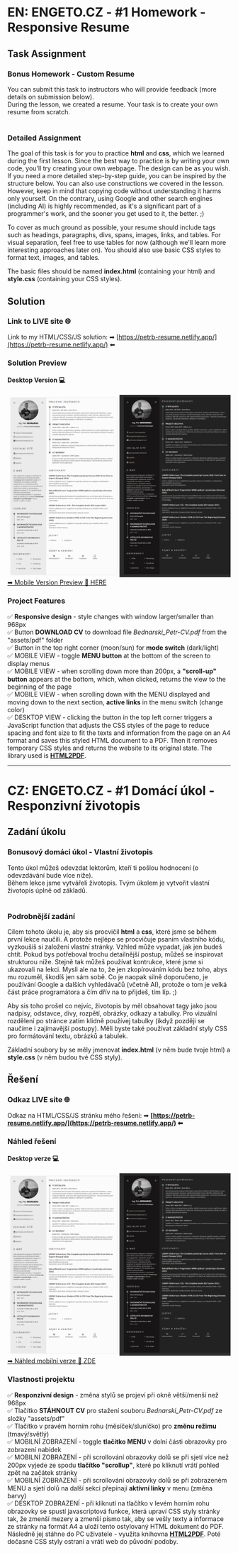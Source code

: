 # EN: ENGETO.CZ - #1 Homework - Responsive Resume

## Task Assignment
### Bonus Homework - Custom Resume

You can submit this task to instructors who will provide feedback (more details on submission below).<br>
During the lesson, we created a resume. Your task is to create your own resume from scratch. <br><br>

### Detailed Assignment
The goal of this task is for you to practice <b>html</b> and <b>css</b>, which we learned during the first lesson. Since the best way to practice is by writing your own code, you'll try creating your own webpage. The design can be as you wish. If you need a more detailed step-by-step guide, you can be inspired by the structure below. You can also use constructions we covered in the lesson. However, keep in mind that copying code without understanding it harms only yourself. On the contrary, using Google and other search engines (including AI) is highly recommended, as it's a significant part of a programmer's work, and the sooner you get used to it, the better. ;)

To cover as much ground as possible, your resume should include tags such as headings, paragraphs, divs, spans, images, links, and tables. For visual separation, feel free to use tables for now (although we'll learn more interesting approaches later on). You should also use basic CSS styles to format text, images, and tables.

The basic files should be named <b>index.html</b> (containing your html) and <b>style.css</b> (containing your CSS styles).

## Solution

### Link to LIVE site 🌐
Link to my HTML/CSS/JS solution: ➡ [https://petrb-resume.netlify.app/](https://petrb-resume.netlify.app/) ⬅

### Solution Preview
#### Desktop Version 💻
<img src="assets/img/site-preview-desktop.png" alt="Preview of DESKTOP version light/dark mode">
<a href="assets/img/site-preview-mobile.png" alt="Preview of MOBILE version light/dark mode">➡ Mobile Version Preview 📲 HERE</a>

### Project Features
✅ <b>Responsive design</b> - style changes with window larger/smaller than 968px<br>
✅ Button <b>DOWNLOAD CV</b> to download file <i>Bednarski_Petr-CV.pdf</i> from the "assets/pdf" folder<br>
✅ Button in the top right corner (moon/sun) for <b>mode switch</b> (dark/light)<br>
✅ MOBILE VIEW - toggle <b>MENU button</b> at the bottom of the screen to display menus<br>
✅ MOBILE VIEW - when scrolling down more than 200px, a <b>"scroll-up" button</b> appears at the bottom, which, when clicked, returns the view to the beginning of the page<br>
✅ MOBILE VIEW - when scrolling down with the MENU displayed and moving down to the next section, <b>active links</b> in the menu switch (change color)<br>
✅ DESKTOP VIEW - clicking the button in the top left corner triggers a JavaScript function that adjusts the CSS styles of the page to reduce spacing and font size to fit the texts and information from the page on an A4 format and saves this styled HTML document to a PDF. Then it removes temporary CSS styles and returns the website to its original state. The library used is <b>[HTML2PDF](https://ekoopmans.github.io/html2pdf.js/)</b>.<br>

<hr>

# CZ: ENGETO.CZ - #1 Domácí úkol - Responzivní životopis

## Zadání úkolu
### Bonusový domáci úkol - Vlastní životopis

Tento úkol můžeš odevzdat lektorům, kteří ti pošlou hodnocení (o odevzdávání bude více níže).<br>
Během lekce jsme vytvářeli životopis. Tvým úkolem je vytvořit vlastní životopis úplně od základů. <br><br>

### Podrobnější zadání
Cílem tohoto úkolu je, aby sis procvičil <b>html</b> a <b>css</b>, které jsme se během první lekce naučili. A protože nejlépe se procvičuje psaním vlastního kódu, vyzkoušíš si založení vlastní stránky. Vzhled může vypadat, jak jen budeš chtít. Pokud bys potřeboval trochu detailnější postup, můžeš se inspirovat strukturou níže. Stejně tak můžeš používat kontrukce, které jsme si ukazovali na lekci. Mysli ale na to, že jen zkopírováním kódu bez toho, abys mu rozuměl, škodíš jen sám sobě. Co je naopak silně doporučeno, je používání Google a dalších vyhledávačů (včetně AI), protože o tom je velká část práce programátora a čím dřív na to přijdeš, tím líp. ;)

Aby sis toho prošel co nejvíc, životopis by měl obsahovat tagy jako jsou nadpisy, odstavce, divy, rozpětí, obrázky, odkazy a tabulky. Pro vizuální rozdělení po stránce zatím klidně používej tabulky (ikdyž později se naučíme i zajímavější postupy). Měli byste také používat základní styly CSS pro formátování textu, obrázků a tabulek.

Základní soubory by se měly jmenovat <b>index.html</b> (v něm bude tvoje html) a <b>style.css</b> (v něm budou tvé CSS styly).

## Řešení

### Odkaz LIVE site 🌐
Odkaz na HTML/CSS/JS stránku mého řešení: ➡ <b> [https://petrb-resume.netlify.app/](https://petrb-resume.netlify.app/) ⬅ </b>

### Náhled řešení
#### Desktop verze 💻
<img src="assets/img/site-preview-desktop.png" alt="Náhled DESKTOP verze stránky light/dark režim">
<a href="assets/img/site-preview-mobile.png" alt="Náhled MOBILE verze stránky light/dark režim">➡ Náhled mobilní verze 📲 ZDE</a>



### Vlastnosti projektu
✅ <b>Responzivní design</b> - změna stylů se projeví při okně větší/menší než 968px<br>
✅ Tlačítko <b>STÁHNOUT CV</b> pro stažení souboru <i>Bednarski_Petr-CV.pdf</i> ze složky "assets/pdf"<br>
✅ Tlačítko v pravém horním rohu (měsíček/sluníčko) pro <b>změnu režimu</b> (tmavý/světlý)<br>
✅ MOBILNÍ ZOBRAZENÍ - toggle <b>tlačítko MENU</b> v dolní části obrazovky pro zobrazení nabídek<br>
✅ MOBILNÍ ZOBRAZENÍ - při scrollování obrazovky dolů se při sjetí více než 200px vyjede ze spodu <b>tlačítko "scrollup"</b>, které po kliknutí vrátí pohled zpět na začátek stránky<br>
✅ MOBILNÍ ZOBRAZENÍ - při scrollování obrazovky dolů se při zobrazeném MENU a sjetí dolů na další sekci přepínají <b>aktivní linky</b> v menu (změna barvy)<br>
✅ DESKTOP ZOBRAZENÍ - při kliknutí na tlačítko v levém horním rohu obrazovky se spustí javascriptová funkce, která upraví CSS styly stránky tak, že zmenší mezery a zmenší písmo tak, aby se vešly texty a informace ze stránky na formát A4 a uloží tento ostylovaný HTML dokument do PDF. Následně jej stáhne do PC uživatele - využita knihovna <b>[HTML2PDF](https://ekoopmans.github.io/html2pdf.js/)</b>. Poté dočasné CSS styly ostraní a vrátí web do původní podoby.<br>

